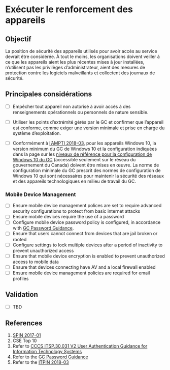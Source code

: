 # Exécuter le renforcement des appareils

## Objectif

La position de sécurité des appareils utilisés pour avoir accès au service devrait être considérée. À tout le moins, les organisations doivent veiller à ce que les appareils aient les plus récentes mises à jour installées, n’utilisent pas les privilèges d’administrateur, aient des mesures de protection contre les logiciels malveillants et collectent des journaux de sécurité.

## Principales considérations

* [ ] Empêcher tout appareil non autorisé à avoir accès à des renseignements opérationnels ou personnels de nature sensible.
* [ ] Utiliser les points d’extrémité gérés par le GC et confirmer que l’appareil est conforme, comme exiger une version minimale et prise en charge du système d’exploitation.
* [ ] Conformément à [l’AMPTI 2018-03](https://www.canada.ca/fr/gouvernement/systeme/gouvernement-numerique/technologiques-modernes-nouveaux/avis-mise-oeuvre-politique/directive-migration-configuration-systeme-exploitation-bureau-windows10.html), pour les appareils Windows 10, la version minimum du GC de Windows 10 et la configuration indiquées dans la page sur les [niveaux de référence pour la configuration de Windows 10 du GC](https://gcconnex.gc.ca/groups/profile/12903340/wtd-common-desktop-operating-environment-environnement-dexploitation-commun-des-ordinateurs-de-bureau-des-atmt?language=en#20998653) (accessible seulement sur le réseau du gouvernement du Canada) doivent être mises en œuvre. La norme de configuration minimale du GC prescrit des normes de configuration de Windows 10 qui sont nécessaires pour maintenir la sécurité des réseaux et des appareils technologiques en milieu de travail du GC.


### Mobile Device Management

* [ ] Ensure mobile device management polices are set to require advanced security configurations to protect from basic internet attacks
* [ ] Ensure mobile devices require the use of a password
* [ ] Configure mobile device password policy is configured, in accordance with [GC Password Guidance](https://www.canada.ca/en/government/system/digital-government/password-guidance.html).
* [ ] Ensure that users cannot connect from devices that are jail broken or rooted
* [ ] Configure settings to lock multiple devices after a period of inactivity to prevent unauthorized access
* [ ] Ensure that mobile device encryption is enabled to prevent unauthorized access to mobile data
* [ ] Ensure that devices connecting have AV and a local firewall enabled
* [ ] Ensure mobile device management policies are required for email profiles

## Validation

* [ ] TBD

## References

1. [SPIN 2017-01](https://www.canada.ca/en/treasury-board-secretariat/services/access-information-privacy/security-identity-management/direction-secure-use-commercial-cloud-services-spin.html)
2. CSE Top 10
3. Refer to [CCCS ITSP.30.031 V2 User Authentication Guidance for Information Technology Systems](https://cyber.gc.ca/en/guidance/user-authentication-guidance-information-technology-systems-itsp30031-v3)
4. Refer to the [GC Password Guidance](https://www.canada.ca/en/government/system/digital-government/password-guidance.html)
5. Refer to the [ITPIN 2018-03](https://www.canada.ca/en/government/system/digital-government/modern-emerging-technologies/policy-implementation-notices/direction-windows10-desktop-operating-system-migration-configuration.html)

